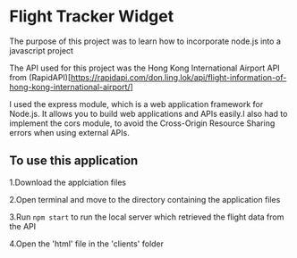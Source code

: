 # Flight Tracker Widget

The purpose of this project was to learn how to incorporate node.js into a javascript project

The API used for this project was the Hong Kong International Airport API from (RapidAPI)[https://rapidapi.com/don.ling.lok/api/flight-information-of-hong-kong-international-airport/]

I used the express module, which is a web application framework for Node.js. It allows you to build web applications and APIs easily.I also had to implement the cors module, to avoid the Cross-Origin Resource Sharing errors when using external APIs.

## To use this application
1.Download the applciation files

2.Open terminal and move to the directory containing the application files

3.Run ```npm start``` to run the local server which retrieved the flight data from the API

4.Open the 'html' file in the 'clients' folder
